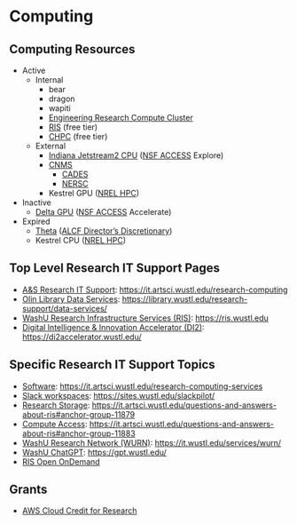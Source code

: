 # Computing

## Computing Resources

* Active
  * Internal
    * bear
    * dragon
    * wapiti
    * [Engineering Research Compute Cluster](https://washu.atlassian.net/wiki/spaces/EIKB/pages/184582522/Research+Compute+Cluster)
    * [RIS](https://ris.wustl.edu/) (free tier)
    * [CHPC](https://docs.chpc.wustl.edu/) (free tier)
  * External
    * [Indiana Jetstream2 CPU](https://docs.jetstream-cloud.org/) ([NSF ACCESS](https://allocations.access-ci.org/) Explore)
    * [CNMS](https://www.ornl.gov/facility/cnms)
      * [CADES](https://www.cades.ornl.gov/)
      * [NERSC](https://www.nersc.gov/)
    * Kestrel GPU ([NREL HPC](https://www.nrel.gov/hpc/))
* Inactive
  * [Delta GPU](https://docs.ncsa.illinois.edu/systems/delta/en/latest/) ([NSF ACCESS](https://allocations.access-ci.org/) Accelerate)
* Expired
  * [Theta](https://www.alcf.anl.gov/) ([ALCF Director’s Discretionary](https://www.alcf.anl.gov/science/directors-discretionary-allocation-program))
  * Kestrel CPU ([NREL HPC](https://www.nrel.gov/hpc/))

## Top Level Research IT Support Pages

* [A\&S Research IT Support](https://it.artsci.wustl.edu/research-computing): https://it.artsci.wustl.edu/research-computing
* [Olin Library Data Services](https://library.wustl.edu/research-support/data-services/): https://library.wustl.edu/research-support/data-services/
* [WashU Research Infrastructure Services (RIS)](https://ris.wustl.edu): https://ris.wustl.edu
* [Digital Intelligence & Innovation Accelerator (DI2)](https://di2accelerator.wustl.edu/): https://di2accelerator.wustl.edu/

## Specific Research IT Support Topics

* [﻿﻿Software](https://it.artsci.wustl.edu/research-computing-services): https://it.artsci.wustl.edu/research-computing-services
* [Slack workspaces](https://sites.wustl.edu/slackpilot/): https://sites.wustl.edu/slackpilot/
* [Research Storage](https://it.artsci.wustl.edu/questions-and-answers-about-ris#anchor-group-11879): https://it.artsci.wustl.edu/questions-and-answers-about-ris#anchor-group-11879
* [Compute Access](https://it.artsci.wustl.edu/questions-and-answers-about-ris#anchor-group-11883): https://it.artsci.wustl.edu/questions-and-answers-about-ris#anchor-group-11883
* [WashU Research Network (WURN)](https://it.wustl.edu/services/wurn/): https://it.wustl.edu/services/wurn/
* [WashU ChatGPT](https://gpt.wustl.edu/): https://gpt.wustl.edu/
* [RIS Open OnDemand](https://docs.ris.wustl.edu/doc/compute/compute-ood.html#compute-ood)

## Grants

* [AWS Cloud Credit for Research](https://aws.amazon.com/government-education/research-and-technical-computing/cloud-credit-for-research/)
